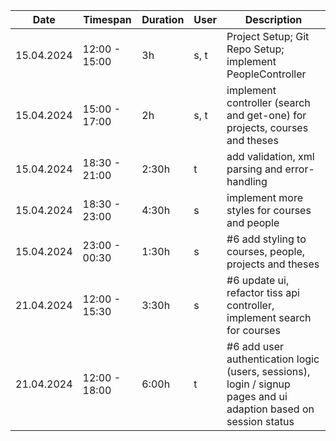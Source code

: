 | Date       | Timespan      | Duration | User | Description                                                                                                      |
|------------|---------------|----------|------|------------------------------------------------------------------------------------------------------------------|
| 15.04.2024 | 12:00 - 15:00 | 3h       | s, t | Project Setup; Git Repo Setup; implement PeopleController                                                        |
| 15.04.2024 | 15:00 - 17:00 | 2h       | s, t | implement controller (search and get-one) for projects, courses and theses                                       |
| 15.04.2024 | 18:30 - 21:00 | 2:30h    | t    | add validation, xml parsing and error-handling                                                                   |
| 15.04.2024 | 18:30 - 23:00 | 4:30h    | s    | implement more styles for courses and people                                                                     |
| 15.04.2024 | 23:00 - 00:30 | 1:30h    | s    | #6 add styling to courses, people, projects and theses                                                           |
| 21.04.2024 | 12:00 - 15:30 | 3:30h    | s    | #6 update ui, refactor tiss api controller, implement search for courses                                         |
| 21.04.2024 | 12:00 - 18:00 | 6:00h    | t    | #6 add user authentication logic (users, sessions), login / signup pages and ui adaption based on session status |

